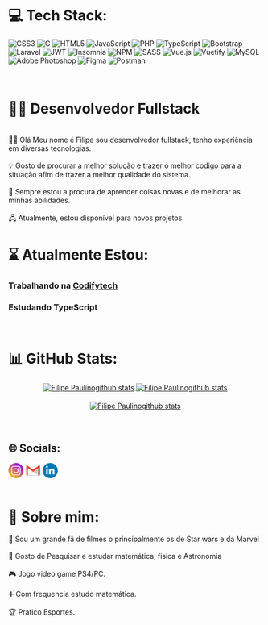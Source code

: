 # 💻 Tech Stack:
![CSS3](https://img.shields.io/badge/css3-%231572B6.svg?style=for-the-badge&logo=css3&logoColor=white) ![C](https://img.shields.io/badge/c-%2300599C.svg?style=for-the-badge&logo=c&logoColor=white) ![HTML5](https://img.shields.io/badge/html5-%23E34F26.svg?style=for-the-badge&logo=html5&logoColor=white) ![JavaScript](https://img.shields.io/badge/javascript-%23323330.svg?style=for-the-badge&logo=javascript&logoColor=%23F7DF1E) ![PHP](https://img.shields.io/badge/php-%23777BB4.svg?style=for-the-badge&logo=php&logoColor=white) ![TypeScript](https://img.shields.io/badge/typescript-%23007ACC.svg?style=for-the-badge&logo=typescript&logoColor=white) ![Bootstrap](https://img.shields.io/badge/bootstrap-%23563D7C.svg?style=for-the-badge&logo=bootstrap&logoColor=white) ![Laravel](https://img.shields.io/badge/laravel-%23FF2D20.svg?style=for-the-badge&logo=laravel&logoColor=white) ![JWT](https://img.shields.io/badge/JWT-black?style=for-the-badge&logo=JSON%20web%20tokens) ![Insomnia](https://img.shields.io/badge/Insomnia-black?style=for-the-badge&logo=insomnia&logoColor=5849BE) ![NPM](https://img.shields.io/badge/NPM-%23000000.svg?style=for-the-badge&logo=npm&logoColor=white) ![SASS](https://img.shields.io/badge/SASS-hotpink.svg?style=for-the-badge&logo=SASS&logoColor=white) ![Vue.js](https://img.shields.io/badge/vuejs-%2335495e.svg?style=for-the-badge&logo=vuedotjs&logoColor=%234FC08D) ![Vuetify](https://img.shields.io/badge/Vuetify-1867C0?style=for-the-badge&logo=vuetify&logoColor=AEDDFF) ![MySQL](https://img.shields.io/badge/mysql-%2300f.svg?style=for-the-badge&logo=mysql&logoColor=white) ![Adobe Photoshop](https://img.shields.io/badge/adobephotoshop-%2331A8FF.svg?style=for-the-badge&logo=adobephotoshop&logoColor=white) 	![Figma](https://img.shields.io/badge/figma-%23F24E1E.svg?style=for-the-badge&logo=figma&logoColor=white) ![Postman](https://img.shields.io/badge/Postman-FF6C37?style=for-the-badge&logo=postman&logoColor=white)

<br>

# 👨‍💻 Desenvolvedor Fullstack
<br>
🧑‍💻 Olá Meu nome é Filipe sou desenvolvedor fullstack, tenho experiência em diversas tecnologias.
<br>
<br>
💡 Gosto de procurar a melhor solução e trazer o melhor codigo para a situação afim de trazer a melhor qualidade do sistema.
<br> 
<br>
📖 Sempre estou a procura de aprender coisas novas e de melhorar as minhas abilidades.
<br> 
<br>
🖧 Atualmente, estou disponível para novos projetos.
<br>

# ⌛ Atualmente Estou:
<h3> Trabalhando na <a href="https://codifytech.com.br/">Codifytech</a></h3> 
<h3> Estudando TypeScript </h3>
  
 <br> 
 

# 📊 GitHub Stats:

<div align="center">
  <a href="https://github.com/FilipePaulinodeveloper">
    <img align="center" height="150" width = "400" src="https://github-readme-stats.vercel.app/api?username=FilipePaulinodeveloper&theme=dark&hide_border=true&include_all_commits=false&count_private=true" alt="Filipe Paulinogithub stats"/>
 </a>  
  <a href="https://github.com/FilipePaulinodeveloper">
    <img align="center" height="150" width = "400" src="https://github-readme-stats.vercel.app/api/top-langs/?username=FilipePaulinodeveloper&theme=dark&hide_border=true&include_all_commits=false&count_private=true&layout=compact" alt="Filipe Paulinogithub stats"/> 
</a>  

</div>
<br>

<div align="center">
  <a href="https://github.com/FilipePaulinodeveloper" style="margin-right: 0px ;">
    <img align="center" height="150" width = "350" src="https://github-readme-streak-stats.herokuapp.com/?user=FilipePaulinodeveloper&theme=dark&hide_border=true" alt="Filipe Paulinogithub stats"/> 
</a> 
</div>

<br>
<br>

## 🌐 Socials:
<div align="left">
  <a  href="https://www.instagram.com/filipepaulino_/" target="_blank" rel="external"><img height="30" width="30" src="https://github.com/shahbajjamil/Social-Meadia-Icons/blob/cd8986f5a2be2a96df9fabcc13a4129f32c79dbe/Icons-logos/instagram-circle.png" target="_blank"></a>
  <a  href = "mailto:filipepaulinodeveloper@hotmail.com" target="_blank" rel="external"><img height="30" width="30" src="https://github.com/shahbajjamil/Social-Meadia-Icons/blob/cd8986f5a2be2a96df9fabcc13a4129f32c79dbe/Icons-logos/gmail.png" target="_blank" ></a> 
  <a  href="https://www.linkedin.com/in/filipe-paulino-a18480282/" target="_blank" rel="external" ><img height="30" width="30" src="https://github.com/shahbajjamil/Social-Meadia-Icons/blob/cd8986f5a2be2a96df9fabcc13a4129f32c79dbe/Icons-logos/linkedin-circle.png" target="_blank"></a>
</div>                                                                            
<br>

                                                                                        
# 🧑 Sobre mim:
🎥 Sou um grande fã de filmes o principalmente os de Star wars e da Marvel
<br>
<br>
🌌 Gosto de Pesquisar e estudar matemática, fisica e Astronomia  
<br> 
🎮 Jogo video game PS4/PC.
<br> 
<br>
➕ Com frequencia estudo matemática.
<br>
<br>
🏆 Pratico Esportes.


 

<!-- Proudly created with GPRM ( https://gprm.itsvg.in ) -->
